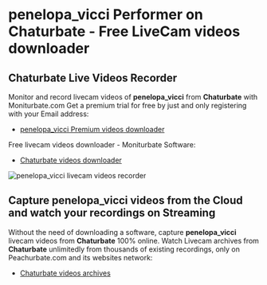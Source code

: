 # penelopa_vicci Performer on Chaturbate - Free LiveCam videos downloader

## Chaturbate Live Videos Recorder

Monitor and record livecam videos of **penelopa_vicci** from **Chaturbate** with Moniturbate.com
Get a premium trial for free by just and only registering with your Email address:
* [penelopa_vicci Premium videos downloader](https://moniturbate.com/request-demo-licence-key.html)

Free livecam videos downloader - Moniturbate Software:
* [Chaturbate videos downloader](https://moniturbate.com/moniturbate-download-software.html)

![penelopa_vicci livecam videos recorder](https://peachurnet.com/templates/moniturbate-software.png)


## Capture penelopa_vicci videos from the Cloud and watch your recordings on Streaming

Without the need of downloading a software, capture **penelopa_vicci** livecam videos from **Chaturbate** 100% online.
Watch Livecam archives from **Chaturbate** unlimitedly from thousands of existing recordings, only on Peachurbate.com and its websites network:
* [Chaturbate videos archives](https://peachurnet.com/)